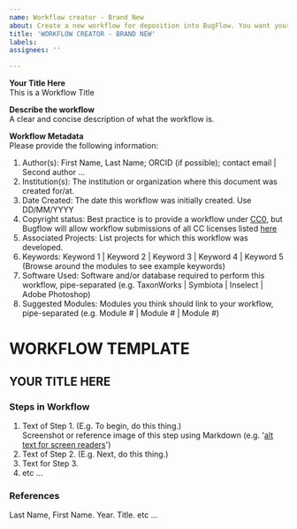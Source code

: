 ```yaml
---
name: Workflow creator - Brand New
about: Create a new workflow for deposition into BugFlow. You want your workflow hosted by Bugflow, written in Markdown. Use the Markdown template below to create a new workflow. 
title: 'WORKFLOW CREATOR - BRAND NEW'
labels: 
assignees: ''

---
```

**Your Title Here**  
This is a Workflow Title  

**Describe the workflow**  
A clear and concise description of what the workflow is.  

**Workflow Metadata**  
Please provide the following information:
1. Author(s): First Name, Last Name; ORCID (if possible); contact email | Second author ...
1. Institution(s): The institution or organization where this document was created for/at.
1. Date Created: The date this workflow was initially created. Use DD/MM/YYYY
1. Copyright status: Best practice is to provide a workflow under [CC0](https://creativecommons.org/share-your-work/public-domain/cc0/), but Bugflow will allow workflow submissions of all CC licenses listed [here](https://creativecommons.org/about/cclicenses/)
1. Associated Projects: List projects for which this workflow was developed.
1. Keywords: Keyword 1 | Keyword 2 | Keyword 3 | Keyword 4 | Keyword 5 (Browse around the modules to see example keywords)
1. Software Used: Software and/or database required to perform this workflow, pipe-separated (e.g. TaxonWorks | Symbiota | Inselect | Adobe Photoshop)
1. Suggested Modules: Modules you think should link to your workflow, pipe-separated (e.g. Module # | Module # | Module #)

# WORKFLOW TEMPLATE
## YOUR TITLE HERE

### Steps in Workflow 
1. Text of Step 1. (E.g. To begin, do this thing.)   
Screenshot or reference image of this step using Markdown (e.g. '[alt text for screen readers](/path/to/image.png "Text to show on mouseover")')
2. Text of Step 2. (E.g. Next, do this thing.)
3. Text for Step 3.
4. etc ... 

### References
Last Name, First Name. Year. Title. etc ...
